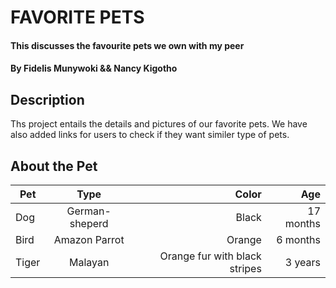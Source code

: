 # FAVORITE PETS
#### This discusses the favourite pets we own with my peer
#### By Fidelis Munywoki && Nancy Kigotho
## Description
Ths project entails the details and pictures of our favorite pets. We have also added links
for users to check if they want similer type of pets.
## About the Pet
| Pet           | Type          | Color                        |    Age     |
| ------------- |:-------------:| ----------------------------:| ---------: |
| Dog           | German-sheperd| Black                        | 17 months  |
| Bird          | Amazon Parrot | Orange                       | 6 months   |
| Tiger         | Malayan       | Orange fur with black stripes| 3 years    |
